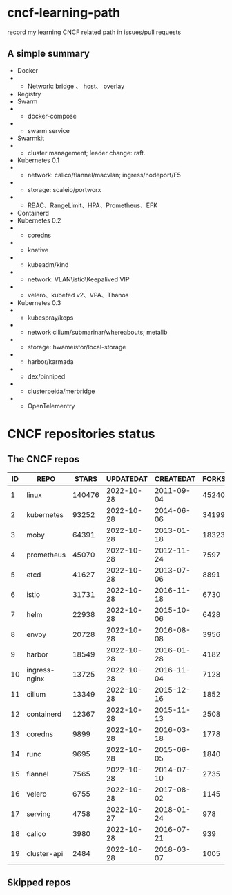 # cncf-learning-path
record my learning CNCF related path in issues/pull requests

## A simple summary
- Docker
- - Network: bridge 、 host、 overlay
- Registry
- Swarm
- - docker-compose
- - swarm service
- Swarmkit
- - cluster management; leader change: raft.
- Kubernetes 0.1
- - network: calico/flannel/macvlan; ingress/nodeport/F5
- - storage: scaleio/portworx
- - RBAC、RangeLimit、HPA、Prometheus、EFK
- Containerd
- Kubernetes 0.2
- - coredns
- - knative
- - kubeadm/kind
- - network: VLAN\istio\Keepalived VIP
- - velero、kubefed v2、VPA、Thanos
- Kubernetes 0.3
- - kubespray/kops
- - network cilium/submarinar/whereabouts; metallb
- - storage: hwameistor/local-storage
- - harbor/karmada
- - dex/pinniped
- - clusterpeida/merbridge
- - OpenTelementry

# CNCF repositories status
<!--START_SECTION:github_repos-->
## The CNCF repos
| ID |     REPO      | STARS  | UPDATEDAT  | CREATEDAT  | FORKSCOUNT |
|----|---------------|--------|------------|------------|------------|
|  1 | linux         | 140476 | 2022-10-28 | 2011-09-04 |      45240 |
|  2 | kubernetes    |  93252 | 2022-10-28 | 2014-06-06 |      34199 |
|  3 | moby          |  64391 | 2022-10-28 | 2013-01-18 |      18323 |
|  4 | prometheus    |  45070 | 2022-10-28 | 2012-11-24 |       7597 |
|  5 | etcd          |  41627 | 2022-10-28 | 2013-07-06 |       8891 |
|  6 | istio         |  31731 | 2022-10-28 | 2016-11-18 |       6730 |
|  7 | helm          |  22938 | 2022-10-28 | 2015-10-06 |       6428 |
|  8 | envoy         |  20728 | 2022-10-28 | 2016-08-08 |       3956 |
|  9 | harbor        |  18549 | 2022-10-28 | 2016-01-28 |       4182 |
| 10 | ingress-nginx |  13725 | 2022-10-28 | 2016-11-04 |       7128 |
| 11 | cilium        |  13349 | 2022-10-28 | 2015-12-16 |       1852 |
| 12 | containerd    |  12367 | 2022-10-28 | 2015-11-13 |       2508 |
| 13 | coredns       |   9899 | 2022-10-28 | 2016-03-18 |       1778 |
| 14 | runc          |   9695 | 2022-10-28 | 2015-06-05 |       1840 |
| 15 | flannel       |   7565 | 2022-10-28 | 2014-07-10 |       2735 |
| 16 | velero        |   6755 | 2022-10-28 | 2017-08-02 |       1145 |
| 17 | serving       |   4758 | 2022-10-27 | 2018-01-24 |        978 |
| 18 | calico        |   3980 | 2022-10-28 | 2016-07-21 |        939 |
| 19 | cluster-api   |   2484 | 2022-10-28 | 2018-03-07 |       1005 |



## Skipped repos
<!--END_SECTION:github_repos-->

